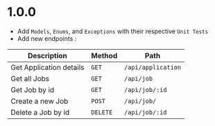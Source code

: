 # 1.0.0

- Add `Models`, `Enums`, and `Exceptions` with their respective `Unit Tests`
- Add new endpoints : 

| Description             	| Method   	| Path               	|
|-------------------------	|----------	|--------------------	|
| Get Application details 	| `GET`    	| `/api/application` 	|
| Get all Jobs            	| `GET`    	| `/api/job`         	|
| Get Job by id           	| `GET`    	| `/api/job/:id`     	|
| Create a new Job        	| `POST`   	| `/api/job/`        	|
| Delete a Job by id      	| `DELETE` 	| `/api/job/:id`     	|

